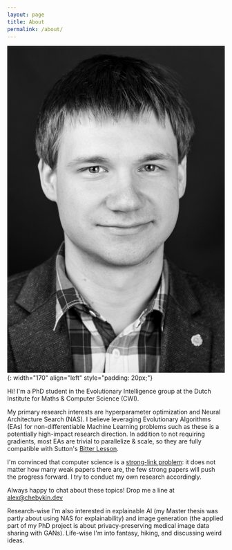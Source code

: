 ```yaml
---
layout: page
title: About
permalink: /about/
---
```


<!-- {: .center} -->
![me](me.jpg){: width="170" align="left" style="padding: 20px;"}

Hi! I'm a PhD student in the Evolutionary Intelligence group at the Dutch Institute for Maths & Computer Science (CWI). 

My primary research interests are hyperparameter optimization and Neural Architecture Search (NAS). I believe leveraging Evolutionary Algorithms (EAs) for non-differentiable Machine Learning problems such as these is a potentially high-impact research direction. In addition to not requiring gradients, most EAs are trivial to parallelize & scale, so they are fully compatible with Sutton's [Bitter Lesson](http://www.incompleteideas.net/IncIdeas/BitterLesson.html).

I'm convinced that computer science is a [strong-link problem](https://www.experimental-history.com/p/science-is-a-strong-link-problem): it does not matter how many weak papers there are, the few strong papers will push the progress forward. I try to conduct my own research accordingly.

Always happy to chat about these topics! Drop me a line at [alex@chebykin.dev](mailto:alex@chebykin.dev)

Research-wise I'm also interested in explainable AI (my Master thesis was partly about using NAS for explainability) and image generation (the applied part of my PhD project is about privacy-preserving medical image data sharing with GANs). Life-wise I'm into fantasy, hiking, and discussing weird ideas. 

